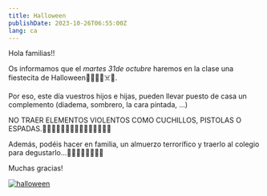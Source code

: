 ```yaml
---
title: Halloween
publishDate: 2023-10-26T06:55:00Z
lang: ca
---
```


Hola familias!!

Os informamos que el _martes 31de octubre_ haremos en la clase una fiestecita de Halloween🧛‍♂️🦇🎃☠️👻.

Por eso, este día vuestros hijos e hijas, pueden llevar puesto de casa un complemento (diadema, sombrero, la cara pintada, ...)

NO TRAER ELEMENTOS VIOLENTOS COMO CUCHILLOS, PISTOLAS O ESPADAS.🧙‍♀️🧙🏾‍♂️🎃🧛‍♂️🧛🏻‍♀️🧟‍♀️🧟‍♂️

Además, podéis hacer en familia, un almuerzo terrorífico y traerlo al colegio para degustarlo...🧑🏼‍🍳👨🏽‍🍳😋😋

Muchas gracias!

[![halloween](/images/halloween-01.webp)](/images/halloween-01.webp)
